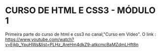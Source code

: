 # CURSO DE HTML E CSS3 - MÓDULO 1

Primeira parte do curso de html e css3 no canal,"Curso em Vídeo". O link : https://www.youtube.com/watch?v=Ejkb_YpuHWs&list=PLHz_AreHm4dkZ9-atkcmcBaMZdmLHft8n
